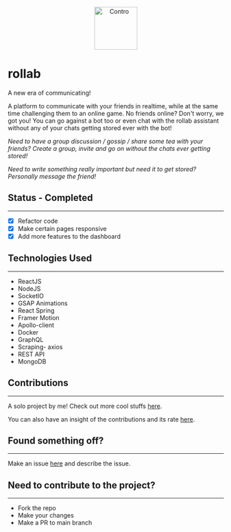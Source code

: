 <p align="center">
  <img height='100px' width='100px' src="https://raw.githubusercontent.com/aajinkya1203/rollab/master/rollab/public/favicon.ico" width="320" alt="Contro " />
</p>

# rollab

A new era of communicating!

A platform to communicate with your friends in realtime, while at the same time challenging them to an online game. No friends online? Don't worry, we got you! You can go against a bot too or even chat with the rollab assistant without any of your chats getting stored ever with the bot!

_Need to have a group discussion / gossip / share some tea with your friends? Create a group, invite and go on without the chats ever getting stored!_

_Need to write something really important but need it to get stored? Personally message the friend!_

## Status - Completed
---
- [x] Refactor code
- [x] Make certain pages responsive
- [x] Add more features to the dashboard

## Technologies Used
---
- ReactJS
- NodeJS
- SocketIO
- GSAP Animations
- React Spring
- Framer Motion
- Apollo-client
- Docker
- GraphQL
- Scraping- axios
- REST API
- MongoDB


## Contributions
---
A solo project by me! Check out more cool stuffs [here](https://github.com/aajinkya1203).

You can also have an insight of the contributions and its rate [here](https://github.com/aajinkya1203/rollab/graphs/contributors).

## Found something off?
---
Make an issue [here](https://github.com/aajinkya1203/rollab/issues) and describe the issue.

## Need to contribute to the project?
---
- Fork the repo
- Make your changes
- Make a PR to main branch
